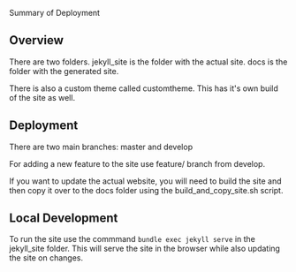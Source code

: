 Summary of Deployment

## Overview
There are two folders. jekyll_site is the folder with the actual site. docs is the folder with the generated site.

There is also a custom theme called customtheme. This has it's own build of the site as well.

## Deployment
There are two main branches: master and develop

For adding a new feature to the site use feature/<name> branch from develop.

If you want to update the actual website, you will need to build the site and then copy it over to the docs folder using the build_and_copy_site.sh script.

## Local Development

To run the site use the commmand `bundle exec jekyll serve` in the jekyll_site folder. This will serve the site in the browser while also updating the site on changes.